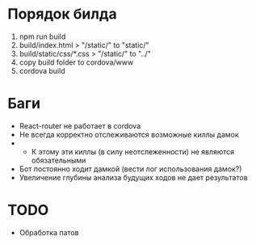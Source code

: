 # Порядок билда

1. npm run build
2. build/index.html > "/static/" to "static/"
3. build/static/css/*.css > "/static/" to "../"
4. copy build folder to cordova/www
5. cordova build

# Баги

- React-router не работает в cordova
- Не всегда корректно отслеживаются возможные киллы дамок
- + К этому эти киллы (в силу неотслеженности) не являются обязательными
- Бот постоянно ходит дамкой (вести лог использования дамок?)
- Увеличение глубины анализа будущих ходов не дает результатов

# TODO
- Обработка патов